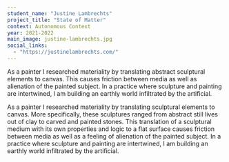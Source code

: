 ```yaml
---
student_name: "Justine Lambrechts"
project_title: "State of Matter"
context: Autonomous Context
year: 2021-2022
main_image: justine-lambrechts.jpg
social_links:
  - "https://justinelambrechts.com/"
---
```

As a painter I researched materiality by translating abstract sculptural elements to canvas. This causes friction between media as well as alienation of the painted subject. In a practice where sculpture and painting are intertwined, I am building an earthly world infiltrated by the artificial. 

As a painter I researched materiality by translating sculptural elements to canvas. More specifically, these sculptures ranged from abstract still lives out of clay to carved and painted stones. This translation of a sculptural medium with its own properties and logic to a flat surface causes friction between media as well as a feeling of alienation of the painted subject. In a practice where sculpture and painting are intertwined, I am building an earthly world infiltrated by the artificial. 
